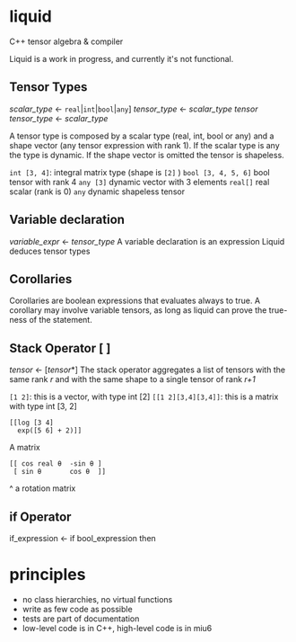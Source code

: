 # liquid
C++ tensor algebra &amp; compiler

Liquid is a work in progress, and currently it's not functional.


## Tensor Types
*scalar_type* ← `real`|`int`|`bool`|`any`]
*tensor_type*  ← *scalar_type* *tensor*
*tensor_type*  ← *scalar_type*

A tensor type is composed by a scalar type (real, int, bool or any) and a shape vector (any tensor expression with rank 1). If the scalar type is any the type is dynamic. If the shape vector is omitted the tensor is shapeless.

`int [3, 4]`: integral matrix type (shape is `[2]` )
`bool [3, 4, 5, 6]` bool tensor with rank 4
`any [3]` dynamic vector with 3 elements
`real[]` real scalar (rank is 0)
`any` dynamic shapeless tensor

## Variable declaration

*variable_expr*  ← *tensor_type*
A variable declaration is an expression
Liquid deduces tensor types

## Corollaries
Corollaries are boolean expressions that evaluates always to true. A corollary may involve variable tensors, as long as liquid can prove the true-ness of the statement. 

## Stack Operator [ ]
*tensor* ← [*tensor**]
The stack operator aggregates a list of tensors with the same rank *r* and with the same shape to a single tensor of rank *r+1*

`[1 2]`: this is a vector, with type int [2] 
`[[1 2][3,4][3,4]]`: this is a matrix with type int [3, 2]

    [[log [3 4]
      exp([5 6] + 2)]]

A matrix 

    [[ cos real θ  -sin θ ]
     [ sin θ       cos θ  ]]
^ a rotation matrix

## if Operator
if_expression  ← if bool_expression then

# principles
- no class hierarchies, no virtual functions
- write as few code as possible
- tests are part of documentation
- low-level code is in C++,  high-level code is in miu6 

<!--stackedit_data:
eyJoaXN0b3J5IjpbLTkwNjg1MDM4MywtMTYzNjE5OTE1NV19
-->